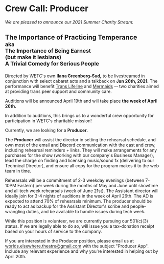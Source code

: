 
# **Crew Call: Producer**

_We are pleased to announce our 2021 Summer Charity Stream:_

<h2>

The Importance of Practicing Temperance<br/>
<small>aka \
The Importance of Being Earnest \
(but make it lesbians) \
A Trivial Comedy for Serious People</small>

</h2>

Directed by WETC's own **Ilana Greenberg-Sud,** to be livestreamed in conjunction with select cabaret acts and a talkback on **Jun 26th, 2021**. The performance will benefit [Trans Lifeline][trans-lifeline] and [Mermaids](https://mermaidsuk.org.uk/) -- two charities aimed at providing trans peer support and community care.

[trans-lifeline]: <https://translifeline.org> "Trans Lifeline is a grassroots hotline and microgrants 501(c)(3) non-profit organization offering direct emotional and financial support to trans people in crisis – for the trans community, by the trans community."
[mermaids]: <https://mermaids.org.uk>

Auditions will be announced April 19th and will take place **the week of April 26th.**

In addition to auditions, this brings us to a wonderful crew opportunity for participation in WETC's charitable mission!

Currently, we are looking for a **Producer**.

The **Producer** will assist the director in setting the rehearsal schedule, and own most of the email and Discord communication with the cast and crew, including rehearsal reminders + links. They will make arrangements for any purchases for the show (working with our company's Business Manager), lead the charge on finding and licensing music/sound fx (delivering to our Technical Director), and ensure all copy for the program makes it to the web team in time.

Rehearsals will be a commitment of 2-3 weekday evenings (between 7-10PM Eastern) per week during the months of May and June until showtime and all tech week rehearsals (week of June 21st). The Assistant director will ideally join for 3-4 nights of auditions in the week of April 26th. The AD is expected to attend 70% of rehearsals minimum. The producer should be ready to act as backup for the Assistant Director's scribe and people-wrangling duties, and be available to handle issues during tech week.

While this position is volunteer, we are currently pursuing our 501(c)(3) status. If we are legally able to do so, will issue you a tax-donation receipt based on your hours of service to the company.

If you are interested in the Producer position, please email us at <worlds.elsewhere.theatre@gmail.com> with the subject "Producer App". Include any relevant experience and why you're interested in helping out by April 20th.
